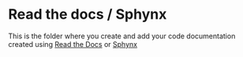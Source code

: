 # Read the docs / Sphynx

This is the folder where you create and add your code documentation created using [Read the Docs](https://www.ormir.org/guidelines.html#readthedocs) or [Sphynx](https://www.ormir.org/guidelines.html#sphynx)